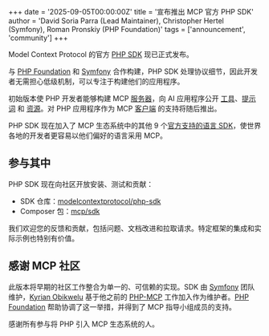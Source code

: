 +++
date = '2025-09-05T00:00:00Z'
title = '宣布推出 MCP 官方 PHP SDK'
author = 'David Soria Parra (Lead Maintainer), Christopher Hertel (Symfony), Roman Pronskiy (PHP Foundation)'
tags = ['announcement', 'community']
+++

Model Context Protocol 的官方 [PHP SDK](https://github.com/modelcontextprotocol/php-sdk) 现已正式发布。

与 [PHP Foundation](https://thephp.foundation/) 和 [Symfony](https://symfony.com/) 合作构建，PHP SDK 处理协议细节，因此开发者无需担心低级机制，可以专注于构建他们的应用程序。

初始版本使 PHP 开发者能够构建 MCP [服务器](https://modelcontextprotocol.io/docs/learn/server-concepts)，向 AI 应用程序公开 [工具](https://modelcontextprotocol.io/docs/learn/server-concepts#tools-ai-actions)、[提示词](https://modelcontextprotocol.io/docs/learn/server-concepts#prompts-interaction-templates) 和 [资源](https://modelcontextprotocol.io/docs/learn/server-concepts#resources-context-data)。对 PHP 应用程序作为 MCP [客户端](https://modelcontextprotocol.io/docs/learn/client-concepts) 的支持将随后推出。

PHP SDK 现在加入了 MCP 生态系统中的其他 9 个[官方支持的语言 SDK](https://modelcontextprotocol.io/docs/sdk)，使世界各地的开发者更容易以他们偏好的语言采用 MCP。

## 参与其中

PHP SDK 现在向社区开放安装、测试和贡献：

- SDK 仓库：[modelcontextprotocol/php-sdk](https://github.com/modelcontextprotocol/php-sdk)
- Composer 包：[mcp/sdk](https://packagist.org/packages/mcp/sdk)

我们欢迎您的反馈和贡献，包括问题、文档改进和拉取请求。特定框架的集成和实际示例也特别有价值。

## 感谢 MCP 社区

此版本将早期的社区工作整合为单一的、可信赖的实现。SDK 由 [Symfony](https://symfony.com/) 团队维护，[Kyrian Obikwelu](https://github.com/CodeWithKyrian) 基于他之前的 [PHP-MCP](https://github.com/php-mcp) 工作加入作为维护者。[PHP Foundation](https://thephp.foundation/) 帮助协调了这一举措，并得到了 MCP 指导小组成员的支持。

感谢所有参与将 PHP 引入 MCP 生态系统的人。
